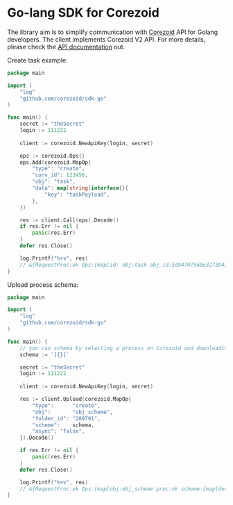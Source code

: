 # Go-lang SDK for Corezoid

The library aim is to simplify communication with [Corezoid](https://corezoid.com/) API for Golang developers.
The client implements Corezoid V2 API. For more details, please check the [API documentation](https://doc.corezoid.com/en/api/v2/) out.  

Create task example:

```go
package main

import (
    "log"
    "github.com/corezoid/sdk-go"
)

func main() {
    secret := "theSecret"
    login := 111222
    
    client := corezoid.NewApiKey(login, secret)

	ops := corezoid.Ops{}
	ops.Add(corezoid.MapOp{
		"type": "create",
		"conv_id": 123456,
		"obj": "task",
		"data": map[string]interface{}{
			"key": "taskPayload",
		},
	})

	res := client.Call(ops).Decode()
	if res.Err != nil {
		panic(res.Err)
	}
	defer res.Close()

	log.Printf("%+v", res)
    // &{RequestProc:ok Ops:[map[id: obj:task obj_id:5d94707560e327394302ceec proc:ok ref:<nil>]] Response:0xc00028c000 Err:<nil>}
}
```

Upload process schema:

```go
package main

import (
    "log"
    "github.com/corezoid/sdk-go"
)

func main() {
    // you can schema by selecting a process on Corezoid and downloading it as JSON file. 
    schema := `[{}]`

    secret := "theSecret"
    login := 111222
    
    client := corezoid.NewApiKey(login, secret)

	res := client.Upload(corezoid.MapOp{
		"type":      "create",
		"obj":       "obj_scheme",
		"folder_id": "289791",
		"scheme":    schema,
		"async": "false",
	}).Decode()

	if res.Err != nil {
		panic(res.Err)
	}
	defer res.Close()

	log.Printf("%+v", res)
    // &{RequestProc:ok Ops:[map[obj:obj_scheme proc:ok scheme:[map[description: hash:6ae60c09d82ca51fd1c33b7a3cae5c800a5b1a17 obj_id:614098 obj_type:conv old_obj_id:610371 old_parent_id:0 title:in]]]] Response:0xc00037a000 Err:<nil>}
}


